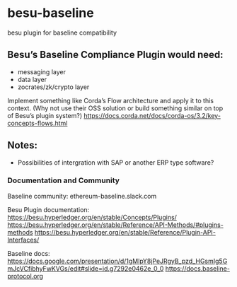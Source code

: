 # besu-baseline
besu plugin for baseline compatibility 

## Besu’s Baseline Compliance Plugin would need:
- messaging layer
- data layer
- zocrates/zk/crypto layer


Implement something like Corda’s Flow architecture and apply it to this context. 
(Why not use their OSS solution or build something similar on top of Besu’s plugin system?)
https://docs.corda.net/docs/corda-os/3.2/key-concepts-flows.html

## Notes:

- Possibilities of intergration with SAP or another ERP type software? 

### Documentation and Community

Baseline community: ethereum-baseline.slack.com

Besu Plugin documentation:
https://besu.hyperledger.org/en/stable/Concepts/Plugins/
https://besu.hyperledger.org/en/stable/Reference/API-Methods/#plugins-methods
https://besu.hyperledger.org/en/stable/Reference/Plugin-API-Interfaces/

Baseline docs:
https://docs.google.com/presentation/d/1gMlpY8jPeJRgyB_pzd_HGsmIg5GmJcVCfibhyFwKVGs/edit#slide=id.g7292e0462e_0_0
https://docs.baseline-protocol.org
